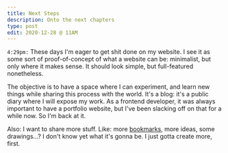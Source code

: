 ```yaml
---
title: Next Steps
description: Onto the next chapters
type: post
edit: 2020-12-28 @ 11AM
---
```


`4:29pm:` These days I'm eager to get shit done on my website. I see it as some sort of proof-of-concept of what a website can be: minimalist, but only where it makes sense. It should look simple, but full-featured nonetheless.

The objective is to have a space where I can experiment, and learn new things while sharing this process with the world. It's a blog: it's a public diary where I will expose my work. As a frontend developer, it was always important to have a portfolio website, but I've been slacking off on that for a while now. So I'm back at it.

Also: I want to share more stuff. Like: more [bookmarks](/bookmarks), more ideas, some drawings...? I don't know yet what it's gonna be. I just gotta create more, first.
